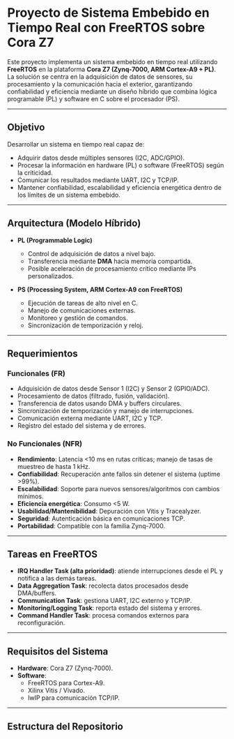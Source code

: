 # Proyecto de Sistema Embebido en Tiempo Real con FreeRTOS sobre Cora Z7

Este proyecto implementa un sistema embebido en tiempo real utilizando **FreeRTOS** en la plataforma **Cora Z7 (Zynq-7000, ARM Cortex-A9 + PL)**.  
La solución se centra en la adquisición de datos de sensores, su procesamiento y la comunicación hacia el exterior, garantizando confiabilidad y eficiencia mediante un diseño híbrido que combina lógica programable (PL) y software en C sobre el procesador (PS).

---

## Objetivo
Desarrollar un sistema en tiempo real capaz de:
- Adquirir datos desde múltiples sensores (I2C, ADC/GPIO).  
- Procesar la información en hardware (PL) o software (FreeRTOS) según la criticidad.  
- Comunicar los resultados mediante UART, I2C y TCP/IP.  
- Mantener confiabilidad, escalabilidad y eficiencia energética dentro de los límites de un sistema embebido.  

---

## Arquitectura (Modelo Híbrido)
- **PL (Programmable Logic)**  
  - Control de adquisición de datos a nivel bajo.  
  - Transferencia mediante **DMA** hacia memoria compartida.  
  - Posible aceleración de procesamiento crítico mediante IPs personalizados.  

- **PS (Processing System, ARM Cortex-A9 con FreeRTOS)**  
  - Ejecución de tareas de alto nivel en C.  
  - Manejo de comunicaciones externas.  
  - Monitoreo y gestión de comandos.  
  - Sincronización de temporización y reloj.  

---

## Requerimientos

### Funcionales (FR)
- Adquisición de datos desde Sensor 1 (I2C) y Sensor 2 (GPIO/ADC).  
- Procesamiento de datos (filtrado, fusión, validación).  
- Transferencia de datos usando DMA y buffers circulares.  
- Sincronización de temporización y manejo de interrupciones.  
- Comunicación externa mediante UART, I2C y TCP.  
- Registro del estado del sistema y de errores.  

### No Funcionales (NFR)
- **Rendimiento**: Latencia <10 ms en rutas críticas; manejo de tasas de muestreo de hasta 1 kHz.  
- **Confiabilidad**: Recuperación ante fallos sin detener el sistema (uptime >99%).  
- **Escalabilidad**: Soporte para nuevos sensores/algoritmos con cambios mínimos.  
- **Eficiencia energética**: Consumo <5 W.  
- **Usabilidad/Mantenibilidad**: Depuración con Vitis y Tracealyzer.  
- **Seguridad**: Autenticación básica en comunicaciones TCP.  
- **Portabilidad**: Compatible con la familia Zynq-7000.  

---

## Tareas en FreeRTOS
- **IRQ Handler Task (alta prioridad)**: atiende interrupciones desde el PL y notifica a las demás tareas.  
- **Data Aggregation Task**: recolecta datos procesados desde DMA/buffers.  
- **Communication Task**: gestiona UART, I2C externo y TCP/IP.  
- **Monitoring/Logging Task**: reporta estado del sistema y errores.  
- **Command Handler Task**: procesa comandos externos para reconfiguración.  

---

## Requisitos del Sistema
- **Hardware**: Cora Z7 (Zynq-7000).  
- **Software**:  
  - FreeRTOS para Cortex-A9.  
  - Xilinx Vitis / Vivado.  
  - lwIP para comunicación TCP/IP.  

---

## Estructura del Repositorio
